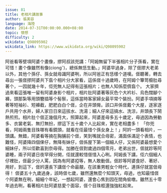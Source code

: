 ```yaml
---
issue: 81
title: 老相片講故事
author: 張美容
language: 海陸
date: 2014-07-31T00:00:00.000+08:00
topic: 懷想
difficulty: 2
wikidata: Q98095902
wikidata_link: https://www.wikidata.org/wiki/Q98095902
---
```

阿爸看等壁項阿婆个畫像，摎阿叔該兜講：「阿姆無留下半張相片分子孫看，實在可惜！畫个像雖然有像(ciongˇ)，總係無恁生動。」阿婆早過身，除了𠊎摎大老弟以外，其他个孫仔、孫女就毋識阿婆咧，所以阿爸正有恁樣个道嘆。𠊎聽著，轉去尋出一張𠊎摎阿婆共下翕个相片分大家看，這係𠊎十過歲時，在阿姆个簞笥櫥肚尋著个，一囥就幾十年，佢兜無人記得有這張相片；也無人知係麼儕翕个。
大家擠過來看這張唯一留有阿婆身影个相片，相片肚阿婆著等灰色个大衿衫、烏色闊腳个褲，頭那紮等用頭簪插等个髻鬃，這係當時客家婦女最平常个裝扮。阿婆手項揇等著等短袖衫、短褲截，肥肥白白个𠊎，企在井頭脣。該口井係𠊎戴个大屋，逐家逐戶共用个水井，婦人家日日來這㧡水、洗湯；細人仔來這搞水、洗涼，井頭長下鬧熱煎煎。相片肚个𠊎正幾個月大，照算起來，阿婆差毋多五十歲定，毋過因為勞動多、衣裳老氣、無打無扮，摎這下五十歲个人比起來，實在老相盡多！
「你兜看，阿姆兩隻目珠哪有看鏡頭，就看在佢最惜个孫女身上！」阿妗一頭看相片，一頭講。無錯，阿婆看等揇在胸脯前个𠊎，笑到嘴就合毋密，滿面係滿足个表情，也難怪，阿婆降四個倈仔，無降有妹仔，𠊎係屋下第一個細人仔，又係阿婆最想愛个細妹仔，所以佢歡喜到奈毋得。加勝在𠊎對歲過四個零月，老弟出世，𠊎就跈等阿婆睡，兩子阿婆日夜罕得分開，佢就還較惜𠊎惜入心咧。阿姆長下講，佢六個細人仔裡肚，𠊎最少分人罵，因為有阿婆掗等，無人敢動𠊎。𠊎跈等阿婆食好、著好、用好，到這下，𠊎妗還長下講𠊎个命最靚，在該重男輕女个時代，連孫仔就當𠊎毋得！
𠊎婆五十九歲過身，該時𠊎七歲，雖然還無麼个知頭天，毋過，也知最惜𠊎个阿婆無在咧，細細个年紀，一想起阿婆，還會心焦到囥在間角偷噭。雖然五十零年過去咧，看著相片肚阿婆慈愛个面容，𠊎个目珠框還強強紅起來。